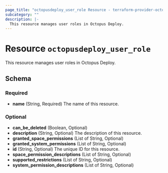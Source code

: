 ```yaml
---
page_title: "octopusdeploy_user_role Resource - terraform-provider-octopusdeploy"
subcategory: ""
description: |-
  This resource manages user roles in Octopus Deploy.
---
```


# Resource `octopusdeploy_user_role`

This resource manages user roles in Octopus Deploy.



## Schema

### Required

- **name** (String, Required) The name of this resource.

### Optional

- **can_be_deleted** (Boolean, Optional)
- **description** (String, Optional) The description of this resource.
- **granted_space_permissions** (List of String, Optional)
- **granted_system_permissions** (List of String, Optional)
- **id** (String, Optional) The unique ID for this resource.
- **space_permission_descriptions** (List of String, Optional)
- **supported_restrictions** (List of String, Optional)
- **system_permission_descriptions** (List of String, Optional)


